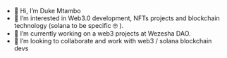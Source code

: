 - 👋 Hi, I’m Duke Mtambo
- 👀 I’m interested in Web3.0 development, NFTs projects and blockchain technology (solana to be specific 🤓 ).
- 🌱 I’m currently working on a web3 projects at Wezesha DAO.
- 💞️ I’m looking to collaborate and work with web3 / solana blockchain devs


<!---
dukemtambo/dukemtambo is a ✨ special ✨ repository because its `README.md` (this file) appears on your GitHub profile.
You can click the Preview link to take a look at your changes.
--->
